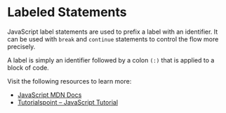 # Labeled Statements

JavaScript label statements are used to prefix a label with an identifier. It can be used with `break` and `continue` statements to control the flow more precisely.

A label is simply an identifier followed by a colon `(:)` that is applied to a block of code.

Visit the following resources to learn more:

- [JavaScript MDN Docs](https://developer.mozilla.org/en-US/docs/Web/JavaScript/Reference/Statements/label)
- [Tutorialspoint – JavaScript Tutorial](https://www.tutorialspoint.com/What-are-label-statements-in-JavaScript)

